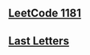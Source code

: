 ## [LeetCode 1181](https://github.com/Inolas/learn-code/blob/master/src/com/inolas/solutions/leetcode/_1181_beforeAndAfterPuzzles.java)

## [Last Letters](https://github.com/Inolas/learn-code/blob/master/src/com/inolas/tests/leetcode/_1181_beforeAndAfterPuzzlesTest.java)
